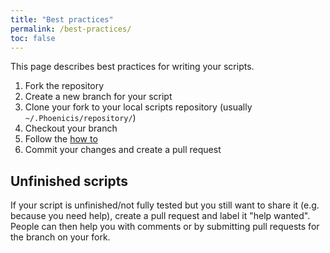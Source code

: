 ```yaml
---
title: "Best practices"
permalink: /best-practices/
toc: false
---
```


This page describes best practices for writing your scripts.

1. Fork the repository
2. Create a new branch for your script
3. Clone your fork to your local scripts repository (usually `~/.Phoenicis/repository/`)
4. Checkout your branch
5. Follow the [how to](https://github.com/PhoenicisOrg/scripts/blob/master/README.md)
6. Commit your changes and create a pull request

## Unfinished scripts
If your script is unfinished/not fully tested but you still want to share it (e.g. because you need help), create a pull request and label it "help wanted". People can then help you with comments or by submitting pull requests for the branch on your fork.

